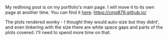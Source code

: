 My redlining post is on my portfolio's main page. I will move it to its own page at another time. 
You can find it [here](https://cmq879.github.io/): https://cmq879.github.io/

The plots rendered wonky - I thought they would auto-size but they didnt', and even tinkering with the size there are white space gaps and parts of the plots covered. I'll need to spend more time on that. 
